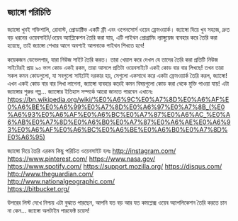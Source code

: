 ## জ্যাঙ্গো পরিচিতি
জ্যাঙ্গো খুবই শক্তিশালি, রোবাস্ট, প্রোডাক্টিভ একটি ফ্রী এবং ওপেনসোর্স ওয়েব ফ্রেমওয়ার্ক। জ্যাঙ্গো দিয়ে খুব সহজে, দ্রুত বড় ধরনের ওয়েবসাইট/ওয়েব অ্যাপ্লিকেশন তৈরি করা যায়, এটি পাইথন প্রোগ্রামিং ল্যাঙ্গুয়েজ ব্যবহার করে তৈরি করা হয়েছে, তাই জ্যাঙ্গো শেখার আগে অবশ্যই আপনাকে পাইথন শিখতে হবে!

কয়েকজন ডেভেলপার, যারা নিউজ সাইট তৈরি করত। তারা খেয়াল করে দেখল যে তাদের তৈরি করা প্রতিটি নিউজ সাইটেরই প্রায় ৯০ ভাগ কোড একই রকম, তারা আসলে প্রতিটা ওয়েবসাইটে একই কোড বার বার লিখছে! তখন তারা সকল কমন কোডগুলো, যা সবগুলো সাইটেই দরকার হয়, সেগুলো একসাথে করে একটা ফ্রেমওয়ার্ক তৈরি করল, জ্যাঙ্গো! এখন একই কোড বার বার লিখা লাগেনা, জ্যাঙ্গো ব্যবহার করেই কমন বিষয়গুলো কোড করা থেকে মুক্তি পাওয়া যায়!
এটা জ্যাঙ্গোর শুরুর গল্প... জ্যাঙ্গোর ইতিহাস সম্পর্কে আরো জানতে পারবেন এখানেঃ https://bn.wikipedia.org/wiki/%E0%A6%9C%E0%A7%8D%E0%A6%AF%E0%A6%BE%E0%A6%99%E0%A7%8D%E0%A6%97%E0%A7%8B_(%E0%A6%93%E0%A6%AF%E0%A6%BC%E0%A7%87%E0%A6%AC_%E0%A6%AB%E0%A7%8D%E0%A6%B0%E0%A7%87%E0%A6%AE%E0%A6%93%E0%A6%AF%E0%A6%BC%E0%A6%BE%E0%A6%B0%E0%A7%8D%E0%A6%95)


জ্যাঙ্গো দিয়ে তৈরি এরকম কিছু পরিচিত ওয়েবসাইট হলঃ
http://instagram.com/ 
https://www.pinterest.com/ 
https://www.nasa.gov/  
https://www.spotify.com/ 
https://support.mozilla.org/ 
https://disqus.com/ 
http://www.theguardian.com/  
http://www.nationalgeographic.com/  
https://bitbucket.org/

উপরের লিস্ট দেখে নিশ্চয় এটা বুঝতে পারছেন, আপনি যত বড় আর যত কমপ্লেক্স ওয়েব অ্যাপলিকেশন তৈরি করতে চান না কেন... জ্যাঙ্গো অলটাইম পারফেক্ট চয়েস!
